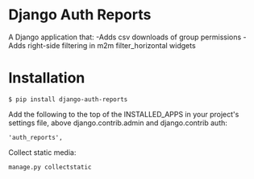 
Django Auth Reports
===================

A Django application that:
-Adds csv downloads of group permissions
-Adds right-side filtering in m2m filter_horizontal widgets


Installation
============

    $ pip install django-auth-reports

Add the following to the top of the INSTALLED_APPS in your project's settings file, above django.contrib.admin and django.contrib auth:

    'auth_reports',

Collect static media:

   ``manage.py collectstatic``
